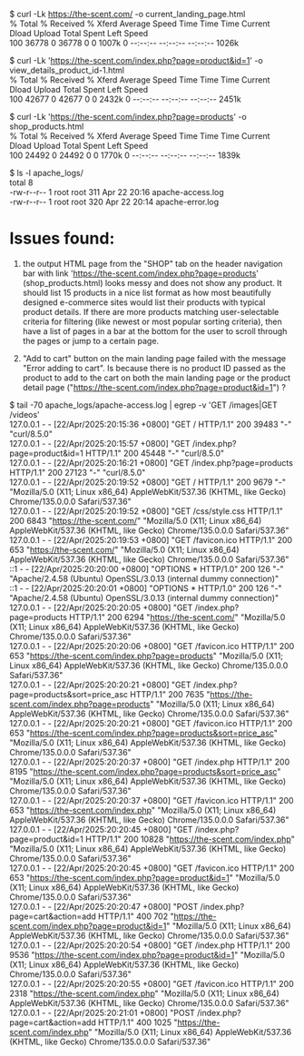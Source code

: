 $ curl -Lk https://the-scent.com/ -o current_landing_page.html  
  % Total    % Received % Xferd  Average Speed   Time    Time     Time  Current  
                                 Dload  Upload   Total   Spent    Left  Speed  
100 36778    0 36778    0     0  1007k      0 --:--:-- --:--:-- --:--:-- 1026k  
  
$ curl -Lk 'https://the-scent.com/index.php?page=product&id=1' -o view_details_product_id-1.html  
  % Total    % Received % Xferd  Average Speed   Time    Time     Time  Current  
                                 Dload  Upload   Total   Spent    Left  Speed  
100 42677    0 42677    0     0  2432k      0 --:--:-- --:--:-- --:--:-- 2451k  
  
$ curl -Lk 'https://the-scent.com/index.php?page=products' -o shop_products.html  
  % Total    % Received % Xferd  Average Speed   Time    Time     Time  Current  
                                 Dload  Upload   Total   Spent    Left  Speed  
100 24492    0 24492    0     0  1770k      0 --:--:-- --:--:-- --:--:-- 1839k  
  
$ ls -l apache_logs/  
total 8  
-rw-r--r-- 1 root root 311 Apr 22 20:16 apache-access.log  
-rw-r--r-- 1 root root 320 Apr 22 20:14 apache-error.log  

  
# Issues found:    
1. the output HTML page from the "SHOP" tab on the header navigation bar with link 'https://the-scent.com/index.php?page=products' (shop_products.html) looks messy and does not show any product. It should list 15 products in a nice list format as how most beautifully designed e-commerce sites would list their products with typical product details. If there are more products matching user-selectable criteria for filtering (like newest or most popular sorting criteria), then have a list of pages in a bar at the bottom for the user to scroll through the pages or jump to a certain page.
  
2. "Add to cart" button on the main landing page failed with the message "Error adding to cart". Is because there is no product ID passed as the product to add to the cart on both the main landing page or the product detail page ("https://the-scent.com/index.php?page=product&id=1") ?  

$ tail -70 apache_logs/apache-access.log | egrep -v 'GET \/images|GET \/videos'  
127.0.0.1 - - [22/Apr/2025:20:15:36 +0800] "GET / HTTP/1.1" 200 39483 "-" "curl/8.5.0"  
127.0.0.1 - - [22/Apr/2025:20:15:57 +0800] "GET /index.php?page=product&id=1 HTTP/1.1" 200 45448 "-" "curl/8.5.0"  
127.0.0.1 - - [22/Apr/2025:20:16:21 +0800] "GET /index.php?page=products HTTP/1.1" 200 27123 "-" "curl/8.5.0"  
127.0.0.1 - - [22/Apr/2025:20:19:52 +0800] "GET / HTTP/1.1" 200 9679 "-" "Mozilla/5.0 (X11; Linux x86_64) AppleWebKit/537.36 (KHTML, like Gecko) Chrome/135.0.0.0 Safari/537.36"  
127.0.0.1 - - [22/Apr/2025:20:19:52 +0800] "GET /css/style.css HTTP/1.1" 200 6843 "https://the-scent.com/" "Mozilla/5.0 (X11; Linux x86_64) AppleWebKit/537.36 (KHTML, like Gecko) Chrome/135.0.0.0 Safari/537.36"  
127.0.0.1 - - [22/Apr/2025:20:19:53 +0800] "GET /favicon.ico HTTP/1.1" 200 653 "https://the-scent.com/" "Mozilla/5.0 (X11; Linux x86_64) AppleWebKit/537.36 (KHTML, like Gecko) Chrome/135.0.0.0 Safari/537.36"  
::1 - - [22/Apr/2025:20:20:00 +0800] "OPTIONS * HTTP/1.0" 200 126 "-" "Apache/2.4.58 (Ubuntu) OpenSSL/3.0.13 (internal dummy connection)"  
::1 - - [22/Apr/2025:20:20:01 +0800] "OPTIONS * HTTP/1.0" 200 126 "-" "Apache/2.4.58 (Ubuntu) OpenSSL/3.0.13 (internal dummy connection)"  
127.0.0.1 - - [22/Apr/2025:20:20:05 +0800] "GET /index.php?page=products HTTP/1.1" 200 6294 "https://the-scent.com/" "Mozilla/5.0 (X11; Linux x86_64) AppleWebKit/537.36 (KHTML, like Gecko) Chrome/135.0.0.0 Safari/537.36"  
127.0.0.1 - - [22/Apr/2025:20:20:06 +0800] "GET /favicon.ico HTTP/1.1" 200 653 "https://the-scent.com/index.php?page=products" "Mozilla/5.0 (X11; Linux x86_64) AppleWebKit/537.36 (KHTML, like Gecko) Chrome/135.0.0.0 Safari/537.36"  
127.0.0.1 - - [22/Apr/2025:20:20:21 +0800] "GET /index.php?page=products&sort=price_asc HTTP/1.1" 200 7635 "https://the-scent.com/index.php?page=products" "Mozilla/5.0 (X11; Linux x86_64) AppleWebKit/537.36 (KHTML, like Gecko) Chrome/135.0.0.0 Safari/537.36"  
127.0.0.1 - - [22/Apr/2025:20:20:21 +0800] "GET /favicon.ico HTTP/1.1" 200 653 "https://the-scent.com/index.php?page=products&sort=price_asc" "Mozilla/5.0 (X11; Linux x86_64) AppleWebKit/537.36 (KHTML, like Gecko) Chrome/135.0.0.0 Safari/537.36"  
127.0.0.1 - - [22/Apr/2025:20:20:37 +0800] "GET /index.php HTTP/1.1" 200 8195 "https://the-scent.com/index.php?page=products&sort=price_asc" "Mozilla/5.0 (X11; Linux x86_64) AppleWebKit/537.36 (KHTML, like Gecko) Chrome/135.0.0.0 Safari/537.36"  
127.0.0.1 - - [22/Apr/2025:20:20:37 +0800] "GET /favicon.ico HTTP/1.1" 200 653 "https://the-scent.com/index.php" "Mozilla/5.0 (X11; Linux x86_64) AppleWebKit/537.36 (KHTML, like Gecko) Chrome/135.0.0.0 Safari/537.36"  
127.0.0.1 - - [22/Apr/2025:20:20:45 +0800] "GET /index.php?page=product&id=1 HTTP/1.1" 200 10828 "https://the-scent.com/index.php" "Mozilla/5.0 (X11; Linux x86_64) AppleWebKit/537.36 (KHTML, like Gecko) Chrome/135.0.0.0 Safari/537.36"  
127.0.0.1 - - [22/Apr/2025:20:20:45 +0800] "GET /favicon.ico HTTP/1.1" 200 653 "https://the-scent.com/index.php?page=product&id=1" "Mozilla/5.0 (X11; Linux x86_64) AppleWebKit/537.36 (KHTML, like Gecko) Chrome/135.0.0.0 Safari/537.36"  
127.0.0.1 - - [22/Apr/2025:20:20:47 +0800] "POST /index.php?page=cart&action=add HTTP/1.1" 400 702 "https://the-scent.com/index.php?page=product&id=1" "Mozilla/5.0 (X11; Linux x86_64) AppleWebKit/537.36 (KHTML, like Gecko) Chrome/135.0.0.0 Safari/537.36"  
127.0.0.1 - - [22/Apr/2025:20:20:54 +0800] "GET /index.php HTTP/1.1" 200 9536 "https://the-scent.com/index.php?page=product&id=1" "Mozilla/5.0 (X11; Linux x86_64) AppleWebKit/537.36 (KHTML, like Gecko) Chrome/135.0.0.0 Safari/537.36"  
127.0.0.1 - - [22/Apr/2025:20:20:55 +0800] "GET /favicon.ico HTTP/1.1" 200 2318 "https://the-scent.com/index.php" "Mozilla/5.0 (X11; Linux x86_64) AppleWebKit/537.36 (KHTML, like Gecko) Chrome/135.0.0.0 Safari/537.36"  
127.0.0.1 - - [22/Apr/2025:20:21:01 +0800] "POST /index.php?page=cart&action=add HTTP/1.1" 400 1025 "https://the-scent.com/index.php" "Mozilla/5.0 (X11; Linux x86_64) AppleWebKit/537.36 (KHTML, like Gecko) Chrome/135.0.0.0 Safari/537.36"  
  
